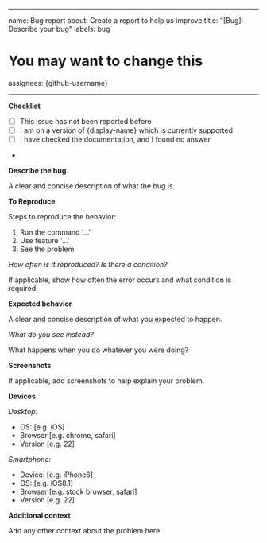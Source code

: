 <!--
Hey there!
==========

Thanks for checking this out. If you find this helpful, please leave a star!
If you have any suggestions, feel free to open a pull request or an issue.

To make life easier, do a quick search-and-replace for:
{display-name}: The project's display name (ex. Angular)
{github-username}: The username under which the repo is (ex. angular)
Keep a lookout for text in curly braces.
-->
---
name: Bug report
about: Create a report to help us improve
title: "[Bug]: Describe your bug"
labels: bug
# You may want to change this
assignees: {github-username}

---

**Checklist**

- [ ] This issue has not been reported before
- [ ] I am on a version of {display-name} which is currently supported
      <!-- Maybe link to supported versions? -->
- [ ] I have checked the documentation, and I found no answer
-
<!--
Extras:

- [ ] I have read the debugging guide
If your program needs any special permissions (eg: for writing files):
- [ ] I have the required permissions to run the program
For multi repo projects:
- [ ] I'm reporting the issue to the correct repository
-->

**Describe the bug**

A clear and concise description of what the bug is.

**To Reproduce**

Steps to reproduce the behavior:

1. Run the command '...'
2. Use feature '...'
3. See the problem

_How often is it reproduced? Is there a condition?_

If applicable, show how often the error occurs and what condition is required.

**Expected behavior**

A clear and concise description of what you expected to happen.

_What do you see instead?_

What happens when you do whatever you were doing?

**Screenshots**

If applicable, add screenshots to help explain your problem.

**Devices**

_Desktop:_

- OS: [e.g. iOS]
- Browser [e.g. chrome, safari]
- Version [e.g. 22]

_Smartphone:_

- Device: [e.g. iPhone6]
- OS: [e.g. iOS8.1]
- Browser [e.g. stock browser, safari]
- Version [e.g. 22]

**Additional context**

Add any other context about the problem here.
